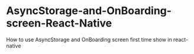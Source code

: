 # AsyncStorage-and-OnBoarding-screen-React-Native
How to use AsyncStorage and  OnBoarding screen first time show  in react-native 
